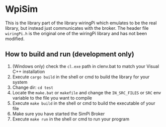 # WpiSim

This is the library part of the library wiringPi which emulates to be the real
library, but instead just communicates with the broker. The header file
`wiringPi.h` is the original one of the wiringPi library and has not been
modified.

## How to build and run (development only)

1. (Windows only) check the `cl.exe` path in clenv.bat to match your
    Visual C++ installation
2. Execute `cargo build` in the shell or cmd to build the library
    for your system
3. Change dir: `cd test`
4. Locate the `make.bat` or `makefile` and change the `IN_SRC_FILES` or `SRC`
    env variable to the file you want to compile
5. Execute `make build` in the shell or cmd to build the executable of your
    file
6. Make sure you have started the SimPi Broker
7. Execute `make run` in the shell or cmd to run your program
